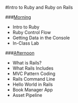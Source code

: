 #Intro to Ruby and Ruby on Rails

###[Morning](morning.md)
- Intro to Ruby
- Ruby Control Flow
- Getting Data in the Console
- In-Class Lab

###[Afternoon](afternoon.md)
- What is Rails?
- What Rails Includes
- MVC Pattern Coding
- Rails Command Line
- Hello World in Rails
- Book Manager App
- Asset Pipeline